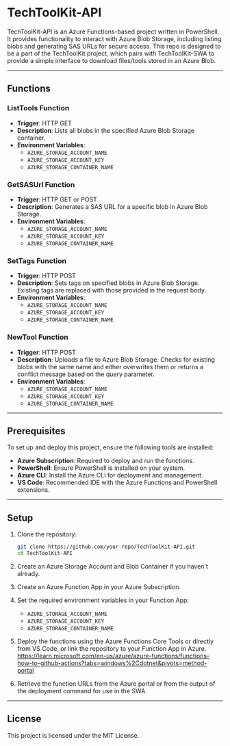 # TechToolKit-API

TechToolKit-API is an Azure Functions-based project written in PowerShell. It provides functionality to interact with Azure Blob Storage, including listing blobs and generating SAS URLs for secure access.  This repo is designed to be a part of the TechToolKit project, which pairs with TechToolKit-SWA to provide a simple interface to download files/tools stored in an Azure Blob.

---

## Functions

### **ListTools Function**

- **Trigger**: HTTP GET  
- **Description**: Lists all blobs in the specified Azure Blob Storage container.  
- **Environment Variables**:  
  - `AZURE_STORAGE_ACCOUNT_NAME`  
  - `AZURE_STORAGE_ACCOUNT_KEY`  
  - `AZURE_STORAGE_CONTAINER_NAME`  

### **GetSASUrl Function**

- **Trigger**: HTTP GET or POST  
- **Description**: Generates a SAS URL for a specific blob in Azure Blob Storage.  
- **Environment Variables**:  
  - `AZURE_STORAGE_ACCOUNT_NAME`  
  - `AZURE_STORAGE_ACCOUNT_KEY`  
  - `AZURE_STORAGE_CONTAINER_NAME`  

### **SetTags Function**

- **Trigger**: HTTP POST  
- **Description**: Sets tags on specified blobs in Azure Blob Storage. Existing tags are replaced with those provided in the request body.  
- **Environment Variables**:  
  - `AZURE_STORAGE_ACCOUNT_NAME`  
  - `AZURE_STORAGE_ACCOUNT_KEY`  
  - `AZURE_STORAGE_CONTAINER_NAME`  

### **NewTool Function**

- **Trigger**: HTTP POST  
- **Description**: Uploads a file to Azure Blob Storage. Checks for existing blobs with the same name and either overwrites them or returns a conflict message based on the query parameter.  
- **Environment Variables**:  
  - `AZURE_STORAGE_ACCOUNT_NAME`  
  - `AZURE_STORAGE_ACCOUNT_KEY`  
  - `AZURE_STORAGE_CONTAINER_NAME`  

---

## Prerequisites

To set up and deploy this project, ensure the following tools are installed:

- **Azure Subscription**: Required to deploy and run the functions.
- **PowerShell**: Ensure PowerShell is installed on your system.
- **Azure CLI**: Install the Azure CLI for deployment and management.
- **VS Code**: Recommended IDE with the Azure Functions and PowerShell extensions.

---

## Setup

1. Clone the repository:

   ```sh
   git clone https://github.com/your-repo/TechToolKit-API.git
   cd TechToolKit-API
   ```

2. Create an Azure Storage Account and Blob Container if you haven't already.
3. Create an Azure Function App in your Azure Subscription.
4. Set the required environment variables in your Function App:
   - `AZURE_STORAGE_ACCOUNT_NAME`
   - `AZURE_STORAGE_ACCOUNT_KEY`
   - `AZURE_STORAGE_CONTAINER_NAME`
5. Deploy the functions using the Azure Functions Core Tools or directly from VS Code, or link the repository to your Function App in Azure.  <https://learn.microsoft.com/en-us/azure/azure-functions/functions-how-to-github-actions?tabs=windows%2Cdotnet&pivots=method-portal>
6. Retrieve the function URLs from the Azure portal or from the output of the deployment command for use in the SWA.

---

## License

This project is licensed under the MIT License.
